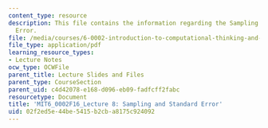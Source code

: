 ```yaml
---
content_type: resource
description: This file contains the information regarding the Sampling and Standard
  Error.
file: /media/courses/6-0002-introduction-to-computational-thinking-and-data-science-fall-2016/02f2ed5e44be5415b2cba8175c924092_MIT6_0002F16_lec8.pdf
file_type: application/pdf
learning_resource_types:
- Lecture Notes
ocw_type: OCWFile
parent_title: Lecture Slides and Files
parent_type: CourseSection
parent_uid: c4d42078-e168-d096-eb09-fadfcff2fabc
resourcetype: Document
title: 'MIT6_0002F16_Lecture 8: Sampling and Standard Error'
uid: 02f2ed5e-44be-5415-b2cb-a8175c924092
---
```

